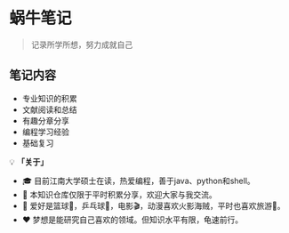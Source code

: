 # 蜗牛笔记

> 记录所学所想，努力成就自己

## 笔记内容

+ 专业知识的积累
+ 文献阅读和总结
+ 有趣分章分享
+ 编程学习经验
+ 基础复习

💡 **「关于」**

- 🎓 目前江南大学硕士在读，热爱编程，善于java、python和shell。
- 🌹 本知识仓库仅限于平时积累分享，欢迎大家与我交流。
- 🎈 爱好是篮球🏀，乒乓球🎳，电影🎬，动漫喜欢火影海贼，平时也喜欢旅游🚵。
- ❤️ 梦想是能研究自己喜欢的领域。但知识水平有限，龟速前行。
